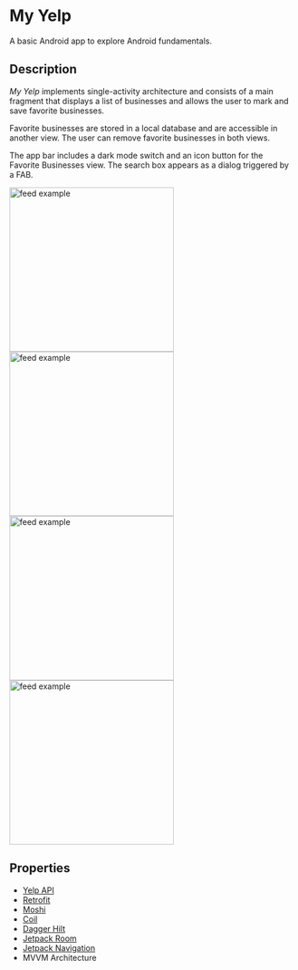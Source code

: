 # My Yelp

A basic Android app to explore Android fundamentals.

## Description

*My Yelp* implements single-activity architecture and consists of a main fragment that displays a list of businesses and allows the user to mark and save favorite businesses.

Favorite businesses are stored in a local database and are accessible in another view. The user can remove favorite businesses in both views.

The app bar includes a dark mode switch and an icon button for the Favorite Businesses view. The search box appears as a dialog triggered by a FAB.

<img src="https://github.com/MatHazak/My-Yelp/assets/97834376/9bc2c2c6-1202-4047-8457-54c566e8d68d" alt="feed example" width="290">
<img src="https://github.com/MatHazak/My-Yelp/assets/97834376/346eeaa0-895e-4333-ad2a-f9c4e90ec61c" alt="feed example" width="290">
<br>
<img src="https://github.com/MatHazak/My-Yelp/assets/97834376/28331607-92ea-447e-b453-9a347ba761f0" alt="feed example" width="290">
<img src="https://github.com/MatHazak/My-Yelp/assets/97834376/230471ad-44bc-4e82-ba35-2c169b725344" alt="feed example" width="290">

## Properties

* [Yelp API](https://docs.developer.yelp.com/)
* [Retrofit](https://github.com/square/retrofit)
* [Moshi](https://github.com/square/moshi)
* [Coil](https://github.com/coil-kt/coil)
* [Dagger Hilt](https://github.com/google/dagger)
* [Jetpack Room](https://developer.android.com/jetpack/androidx/releases/room)
* [Jetpack Navigation](https://developer.android.com/jetpack/androidx/releases/navigation)
* MVVM Architecture
